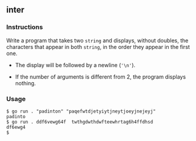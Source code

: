 ## inter

### Instructions

Write a program that takes two `string` and displays, without doubles, the characters that appear in both `string`, in the order they appear in the first one.

- The display will be followed by a newline (`'\n'`).

- If the number of arguments is different from 2, the program displays nothing.

### Usage

```console
$ go run . "padinton" "paqefwtdjetyiytjneytjoeyjnejeyj"
padinto
$ go run . ddf6vewg64f  twthgdwthdwfteewhrtag6h4ffdhsd
df6ewg4
$
```